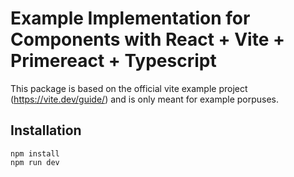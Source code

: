 # Example Implementation for Components with React + Vite + Primereact + Typescript

This package is based on the official vite example project (https://vite.dev/guide/) and is only meant for example porpuses.

## Installation

```
npm install
npm run dev
```
